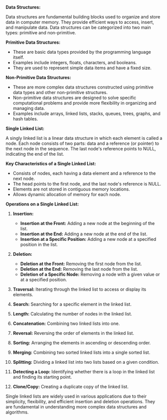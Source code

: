 **Data Structures:**

Data structures are fundamental building blocks used to organize and store data in computer memory. They provide efficient ways to access, insert, and manipulate data. Data structures can be categorized into two main types: primitive and non-primitive.

**Primitive Data Structures:**

- These are basic data types provided by the programming language itself.
- Examples include integers, floats, characters, and booleans.
- They are used to represent simple data items and have a fixed size.

**Non-Primitive Data Structures:**

- These are more complex data structures constructed using primitive data types and other non-primitive structures.
- Non-primitive data structures are designed to solve specific computational problems and provide more flexibility in organizing and managing data.
- Examples include arrays, linked lists, stacks, queues, trees, graphs, and hash tables.

**Single Linked List:**

A singly linked list is a linear data structure in which each element is called a node. Each node consists of two parts: data and a reference (or pointer) to the next node in the sequence. The last node's reference points to NULL, indicating the end of the list.

**Key Characteristics of a Single Linked List:**

- Consists of nodes, each having a data element and a reference to the next node.
- The head points to the first node, and the last node's reference is NULL.
- Elements are not stored in contiguous memory locations.
- Allows dynamic allocation of memory for each node.

**Operations on a Single Linked List:**

1. **Insertion:**
   - **Insertion at the Front:** Adding a new node at the beginning of the list.
   - **Insertion at the End:** Adding a new node at the end of the list.
   - **Insertion at a Specific Position:** Adding a new node at a specified position in the list.

2. **Deletion:**
   - **Deletion at the Front:** Removing the first node from the list.
   - **Deletion at the End:** Removing the last node from the list.
   - **Deletion of a Specific Node:** Removing a node with a given value or at a specified position.

3. **Traversal:** Iterating through the linked list to access or display its elements.

4. **Search:** Searching for a specific element in the linked list.

5. **Length:** Calculating the number of nodes in the linked list.

6. **Concatenation:** Combining two linked lists into one.

7. **Reversal:** Reversing the order of elements in the linked list.

8. **Sorting:** Arranging the elements in ascending or descending order.

9. **Merging:** Combining two sorted linked lists into a single sorted list.

10. **Splitting:** Dividing a linked list into two lists based on a given condition.

11. **Detecting a Loop:** Identifying whether there is a loop in the linked list and finding its starting point.

12. **Clone/Copy:** Creating a duplicate copy of the linked list.

Single linked lists are widely used in various applications due to their simplicity, flexibility, and efficient insertion and deletion operations. They are fundamental in understanding more complex data structures and algorithms.

